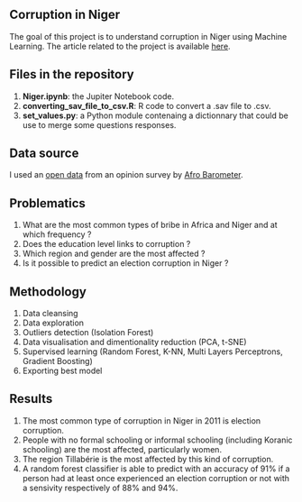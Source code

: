 ## Corruption in Niger
The goal of this project is to understand corruption in Niger using Machine Learning. The article related to the project is available 
[here](https://www.linkedin.com/pulse/corruption-machine-learning-can-predict-accuracy-91-abdoul-jalil/).

## Files in the repository
1. __Niger.ipynb__: the Jupiter Notebook code.
2. __converting_sav_file_to_csv.R__: R code to convert a .sav file to .csv.
3. __set_values.py__: a Python module contenaing a dictionnary that could be use to merge some questions responses.

## Data source
I used an [open data](http://www.afrobarometer.org/fr/data/donnees-fusionnees-de-la-serie-5-34-pays-2015) from an opinion survey by [Afro Barometer](http://www.afrobarometer.org/fr).

## Problematics
1. What are the most common types of bribe in Africa and Niger and at which frequency ?
2. Does the education level links to corruption ?
4. Which region and gender are the most affected ?
3. Is it possible to predict an election corruption in Niger ?

## Methodology
1. Data cleansing
2. Data exploration
4. Outliers detection (Isolation Forest)
3. Data visualisation and dimentionality reduction (PCA, t-SNE)
4. Supervised learning (Random Forest, K-NN, Multi Layers Perceptrons, Gradient Boosting)
5. Exporting best model

## Results 
1. The most common type of corruption in Niger in 2011 is election corruption.
2. People with no formal schooling or informal schooling (including Koranic schooling) are the most affected, particularly women.
3. The region Tillabérie is the most affected by this kind of corruption.
4. A random forest classifier is able to predict with an accuracy of 91% if a person had at least once experienced an election corruption
or not with a sensivity respectively of 88% and 94%.
